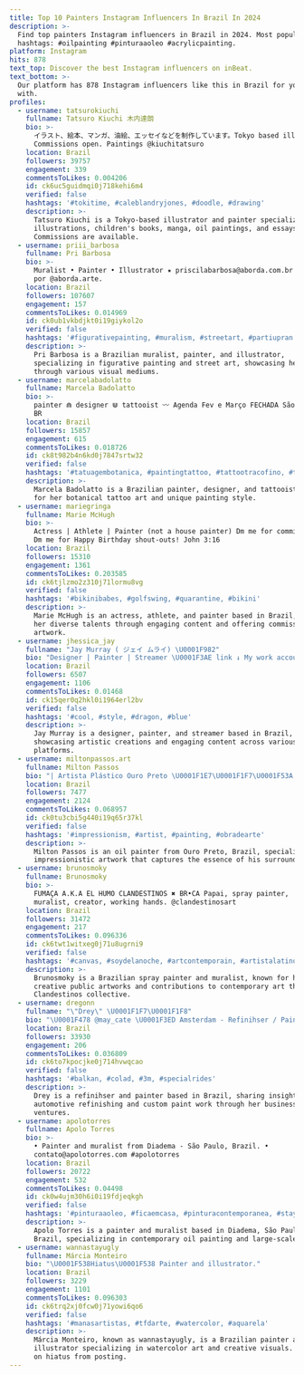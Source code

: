 ```yaml
---
title: Top 10 Painters Instagram Influencers In Brazil In 2024
description: >-
  Find top painters Instagram influencers in Brazil in 2024. Most popular
  hashtags: #oilpainting #pinturaaoleo #acrylicpainting.
platform: Instagram
hits: 878
text_top: Discover the best Instagram influencers on inBeat.
text_bottom: >-
  Our platform has 878 Instagram influencers like this in Brazil for you to work
  with.
profiles:
  - username: tatsurokiuchi
    fullname: Tatsuro Kiuchi 木内達朗
    bio: >-
      イラスト、絵本、マンガ、油絵、エッセイなどを制作しています。Tokyo based illustrator, painter.
      Commissions open. Paintings @kiuchitatsuro
    location: Brazil
    followers: 39757
    engagement: 339
    commentsToLikes: 0.004206
    id: ck6uc5guidmqi0j718kehi6m4
    verified: false
    hashtags: '#tokitime, #caleblandryjones, #doodle, #drawing'
    description: >-
      Tatsuro Kiuchi is a Tokyo-based illustrator and painter specializing in
      illustrations, children's books, manga, oil paintings, and essays.
      Commissions are available.
  - username: priii_barbosa
    fullname: Pri Barbosa
    bio: >-
      Muralist • Painter • Illustrator ✷ priscilabarbosa@aborda.com.br Agenciada
      por @aborda.arte.
    location: Brazil
    followers: 107607
    engagement: 157
    commentsToLikes: 0.014969
    id: ck0ub1vkbdjkt0i19giykol2o
    verified: false
    hashtags: '#figurativepainting, #muralism, #streetart, #partiupran'
    description: >-
      Pri Barbosa is a Brazilian muralist, painter, and illustrator,
      specializing in figurative painting and street art, showcasing her work
      through various visual mediums.
  - username: marcelabadolatto
    fullname: Marcela Badolatto
    bio: >-
      painter ⋒ designer ⋓ tattooist 〰️ Agenda Fev e Março FECHADA São Paulo -
      BR
    location: Brazil
    followers: 15857
    engagement: 615
    commentsToLikes: 0.018726
    id: ck8t982b4n6kd0j7847srtw32
    verified: false
    hashtags: '#tatuagembotanica, #paintingtattoo, #tattootracofino, #tattooflores'
    description: >-
      Marcela Badolatto is a Brazilian painter, designer, and tattooist, known
      for her botanical tattoo art and unique painting style.
  - username: mariegringa
    fullname: Marie McHugh
    bio: >-
      Actress | Athlete | Painter (not a house painter) Dm me for commissions.
      Dm me for Happy Birthday shout-outs! John 3:16
    location: Brazil
    followers: 15310
    engagement: 1361
    commentsToLikes: 0.203585
    id: ck6tjlzmo2z310j71lormu8vg
    verified: false
    hashtags: '#bikinibabes, #golfswing, #quarantine, #bikini'
    description: >-
      Marie McHugh is an actress, athlete, and painter based in Brazil, sharing
      her diverse talents through engaging content and offering commissioned
      artwork.
  - username: jhessica_jay
    fullname: "Jay Murray ( ジェイ ムライ) \U0001F982"
    bio: "Designer | Painter | Streamer \U0001F3AE link ↓ My work account: @jay_jaydraws \U0001F499 Twitter: Jhessicajay"
    location: Brazil
    followers: 6507
    engagement: 1106
    commentsToLikes: 0.01468
    id: ck15qer0q2hkl0i1964erl2bv
    verified: false
    hashtags: '#cool, #style, #dragon, #blue'
    description: >-
      Jay Murray is a designer, painter, and streamer based in Brazil,
      showcasing artistic creations and engaging content across various
      platforms.
  - username: miltonpassos.art
    fullname: Milton Passos
    bio: "| Artista Plástico Ouro Preto \U0001F1E7\U0001F1F7\U0001F53A️ | Oil Painter Entre em contato pelo whats ⬇️"
    location: Brazil
    followers: 7477
    engagement: 2124
    commentsToLikes: 0.068957
    id: ck0tu3cbi5g440i19q65r37kl
    verified: false
    hashtags: '#impressionism, #artist, #painting, #obradearte'
    description: >-
      Milton Passos is an oil painter from Ouro Preto, Brazil, specializing in
      impressionistic artwork that captures the essence of his surroundings.
  - username: brunosmoky
    fullname: Brunosmoky
    bio: >-
      FUMAÇA A.K.A EL HUMO CLANDESTINOS ✖️ BR•CA Papai, spray painter,
      muralist, creator, working hands. @clandestinosart
    location: Brazil
    followers: 31472
    engagement: 217
    commentsToLikes: 0.096336
    id: ck6twt1witxeg0j71u8ugrni9
    verified: false
    hashtags: '#canvas, #soydelanoche, #artcontemporain, #artistalatino'
    description: >-
      Brunosmoky is a Brazilian spray painter and muralist, known for his
      creative public artworks and contributions to contemporary art through the
      Clandestinos collective.
  - username: dregonn
    fullname: "\"Drey\" \U0001F1F7\U0001F1F8"
    bio: "\U0001F478 @may_cate \U0001F3ED Amsterdam - Refinihser / Painter - Owner: @boothcriminalz Owner: @babydfitbull"
    location: Brazil
    followers: 33930
    engagement: 206
    commentsToLikes: 0.036809
    id: ck6to7kpocjke0j714hvwqcao
    verified: false
    hashtags: '#balkan, #colad, #3m, #specialrides'
    description: >-
      Drey is a refinihser and painter based in Brazil, sharing insights on
      automotive refinishing and custom paint work through her business
      ventures.
  - username: apolotorres
    fullname: Apolo Torres
    bio: >-
      • Painter and muralist from Diadema - São Paulo, Brazil. •
      contato@apolotorres.com #apolotorres
    location: Brazil
    followers: 20722
    engagement: 532
    commentsToLikes: 0.04498
    id: ck0w4ujm30h6i0i19fdjeqkgh
    verified: false
    hashtags: '#pinturaaoleo, #ficaemcasa, #pinturacontemporanea, #stayhome'
    description: >-
      Apolo Torres is a painter and muralist based in Diadema, São Paulo,
      Brazil, specializing in contemporary oil painting and large-scale murals.
  - username: wannastayugly
    fullname: Márcia Monteiro
    bio: "\U0001F538Hiatus\U0001F538 Painter and illustrator."
    location: Brazil
    followers: 3229
    engagement: 1101
    commentsToLikes: 0.096303
    id: ck6trq2xj0fcw0j71yowi6qo6
    verified: false
    hashtags: '#manasartistas, #tfdarte, #watercolor, #aquarela'
    description: >-
      Márcia Monteiro, known as wannastayugly, is a Brazilian painter and
      illustrator specializing in watercolor art and creative visuals. Currently
      on hiatus from posting.
---
```


